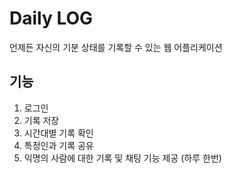 # Daily LOG
언제든 자신의 기분 상태를 기록할 수 있는 웹 어플리케이션
## 기능
1. 로그인
2. 기록 저장
3. 시간대별 기록 확인
4. 특정인과 기록 공유
5. 익명의 사람에 대한 기록 및 채팅 기능 제공 (하루 한번)
 